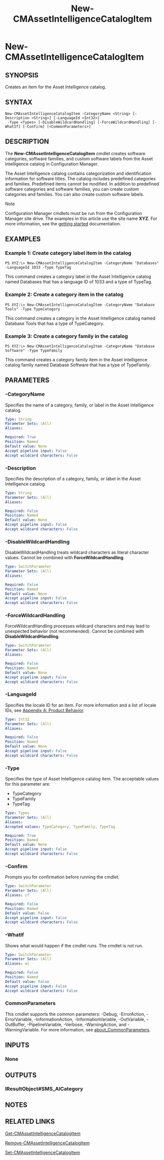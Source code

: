 ﻿---
description: Creates an item for the Asset Intelligence catalog.
external help file: AdminUI.PS.AssetIntelligence.dll-Help.xml
Module Name: ConfigurationManager
ms.date: 05/05/2019
schema: 2.0.0
title: New-CMAssetIntelligenceCatalogItem
---

# New-CMAssetIntelligenceCatalogItem

## SYNOPSIS
Creates an item for the Asset Intelligence catalog.

## SYNTAX

```
New-CMAssetIntelligenceCatalogItem -CategoryName <String> [-Description <String>] [-LanguageId <Int32>]
 -Type <Types> [-DisableWildcardHandling] [-ForceWildcardHandling] [-WhatIf] [-Confirm] [<CommonParameters>]
```

## DESCRIPTION
The **New-CMAssetIntelligenceCatalogItem** cmdlet creates software categories, software families, and custom software labels from the Asset Intelligence catalog in Configuration Manager.

The Asset Intelligence catalog contains categorization and identification information for software titles.
The catalog includes predefined categories and families.
Predefined items cannot be modified.
In addition to predefined software categories and software families, you can create custom categories and families.
You can also create custom software labels.

> [!NOTE]
> Configuration Manager cmdlets must be run from the Configuration Manager site drive.
> The examples in this article use the site name **XYZ**. For more information, see the
> [getting started](/powershell/sccm/overview) documentation.

## EXAMPLES

### Example 1: Create category label item in the catalog
```
PS XYZ:\> New-CMAssetIntelligenceCatalogItem -CategoryName "Databases" -LanguageId 1033 -Type TypeTag
```

This command creates a category label in the Asset Intelligence catalog named Databases that has a language ID of 1033 and a type of TypeTag.

### Example 2: Create a category item in the catalog
```
PS XYZ:\> New-CMAssetIntelligenceCatalogItem -CategoryName "Database Tools" -Type TypeCategory
```

This command creates a category in the Asset Intelligence catalog named Database Tools that has a type of TypeCategory.

### Example 3: Create a category family in the catalog
```
PS XYZ:\> New-CMAssetIntelligenceCatalogItem -CategoryName "Database Software" -Type TypeFamily
```

This command creates a category family item in the Asset Intelligence catalog family named Database Software that has a type of TypeFamily.

## PARAMETERS

### -CategoryName
Specifies the name of a category, family, or label in the Asset Intelligence catalog.

```yaml
Type: String
Parameter Sets: (All)
Aliases:

Required: True
Position: Named
Default value: None
Accept pipeline input: False
Accept wildcard characters: False
```

### -Description
Specifies the description of a category, family, or label in the Asset Intelligence catalog.

```yaml
Type: String
Parameter Sets: (All)
Aliases:

Required: False
Position: Named
Default value: None
Accept pipeline input: False
Accept wildcard characters: False
```

### -DisableWildcardHandling
DisableWildcardHandling treats wildcard characters as literal character values. Cannot be combined with **ForceWildcardHandling**.

```yaml
Type: SwitchParameter
Parameter Sets: (All)
Aliases:

Required: False
Position: Named
Default value: None
Accept pipeline input: False
Accept wildcard characters: False
```

### -ForceWildcardHandling
ForceWildcardHandling processes wildcard characters and may lead to unexpected behavior (not recommended). Cannot be combined with **DisableWildcardHandling**.

```yaml
Type: SwitchParameter
Parameter Sets: (All)
Aliases:

Required: False
Position: Named
Default value: None
Accept pipeline input: False
Accept wildcard characters: False
```

### -LanguageId
Specifies the locale ID for an item.
For more information and a list of locale IDs, see [Appendix A: Product Behavior](/openspecs/windows_protocols/ms-lcid/a9eac961-e77d-41a6-90a5-ce1a8b0cdb9c).

```yaml
Type: Int32
Parameter Sets: (All)
Aliases:

Required: False
Position: Named
Default value: None
Accept pipeline input: False
Accept wildcard characters: False
```

### -Type
Specifies the type of Asset Intelligence catalog item.
The acceptable values for this parameter are:

- TypeCategory
- TypeFamily
- TypeTag

```yaml
Type: Types
Parameter Sets: (All)
Aliases:
Accepted values: TypeCategory, TypeFamily, TypeTag

Required: True
Position: Named
Default value: None
Accept pipeline input: False
Accept wildcard characters: False
```

### -Confirm
Prompts you for confirmation before running the cmdlet.

```yaml
Type: SwitchParameter
Parameter Sets: (All)
Aliases: cf

Required: False
Position: Named
Default value: False
Accept pipeline input: False
Accept wildcard characters: False
```

### -WhatIf
Shows what would happen if the cmdlet runs.
The cmdlet is not run.

```yaml
Type: SwitchParameter
Parameter Sets: (All)
Aliases: wi

Required: False
Position: Named
Default value: False
Accept pipeline input: False
Accept wildcard characters: False
```

### CommonParameters
This cmdlet supports the common parameters: -Debug, -ErrorAction, -ErrorVariable, -InformationAction, -InformationVariable, -OutVariable, -OutBuffer, -PipelineVariable, -Verbose, -WarningAction, and -WarningVariable. For more information, see [about_CommonParameters](http://go.microsoft.com/fwlink/?LinkID=113216).

## INPUTS

### None

## OUTPUTS

### IResultObject#SMS_AICategory

## NOTES

## RELATED LINKS

[Get-CMAssetIntelligenceCatalogItem](Get-CMAssetIntelligenceCatalogItem.md)

[Remove-CMAssetIntelligenceCatalogItem](Remove-CMAssetIntelligenceCatalogItem.md)

[Set-CMAssetIntelligenceCatalogItem](Set-CMAssetIntelligenceCatalogItem.md)


